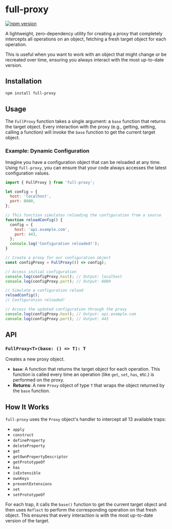 # full-proxy

[![npm version](https://badge.fury.io/js/full-proxy.svg)](https://badge.fury.io/js/full-proxy)

A lightweight, zero-dependency utility for creating a proxy that completely intercepts all operations on an object, fetching a fresh target object for each operation.

This is useful when you want to work with an object that might change or be recreated over time, ensuring you always interact with the most up-to-date version.

## Installation

```bash
npm install full-proxy
```

## Usage

The `FullProxy` function takes a single argument: a `base` function that returns the target object. Every interaction with the proxy (e.g., getting, setting, calling a function) will invoke the `base` function to get the current target object.

### Example: Dynamic Configuration

Imagine you have a configuration object that can be reloaded at any time. Using `full-proxy`, you can ensure that your code always accesses the latest configuration values.

```javascript
import { FullProxy } from 'full-proxy';

let config = {
  host: 'localhost',
  port: 8080,
};

// This function simulates reloading the configuration from a source
function reloadConfig() {
  config = {
    host: 'api.example.com',
    port: 443,
  };
  console.log('Configuration reloaded!');
}

// Create a proxy for our configuration object
const configProxy = FullProxy(() => config);

// Access initial configuration
console.log(configProxy.host); // Output: localhost
console.log(configProxy.port); // Output: 8080

// Simulate a configuration reload
reloadConfig();
// Configuration reloaded!

// Access the updated configuration through the proxy
console.log(configProxy.host); // Output: api.example.com
console.log(configProxy.port); // Output: 443
```

## API

### `FullProxy<T>(base: () => T): T`

Creates a new proxy object.

- **`base`**: A function that returns the target object for each operation. This function is called every time an operation (like `get`, `set`, `has`, etc.) is performed on the proxy.
- **Returns**: A new `Proxy` object of type `T` that wraps the object returned by the `base` function.

## How It Works

`full-proxy` uses the `Proxy` object's handler to intercept all 13 available traps:

- `apply`
- `construct`
- `defineProperty`
- `deleteProperty`
- `get`
- `getOwnPropertyDescriptor`
- `getPrototypeOf`
- `has`
- `isExtensible`
- `ownKeys`
- `preventExtensions`
- `set`
- `setPrototypeOf`

For each trap, it calls the `base()` function to get the current target object and then uses `Reflect` to perform the corresponding operation on that fresh object. This ensures that every interaction is with the most up-to-date version of the target.
